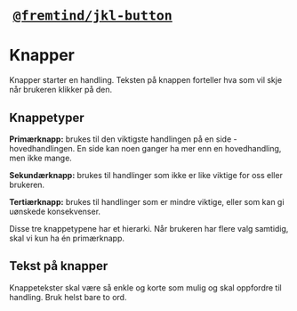 #  [`@fremtind/jkl-button`](https://fremtind.github.io/jokul/komponenter/buttons)

# Knapper

Knapper starter en handling. Teksten på knappen forteller hva som vil skje når brukeren klikker på den.

## Knappetyper

**Primærknapp:** brukes til den viktigste handlingen på en side - hovedhandlingen. En side kan noen ganger ha mer enn en hovedhandling, men ikke mange.

**Sekundærknapp:** brukes til handlinger som ikke er like viktige for oss eller brukeren.

**Tertiærknapp:** brukes til handlinger som er mindre viktige, eller som kan gi uønskede konsekvenser.

Disse tre knappetypene har et hierarki. Når brukeren har flere valg samtidig, skal vi kun ha én primærknapp.

## Tekst på knapper

Knappetekster skal være så enkle og korte som mulig og skal oppfordre til handling. Bruk helst bare to ord.
